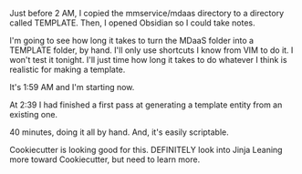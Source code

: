 Just before 2 AM, I copied the mmservice/mdaas directory to a directory called TEMPLATE.  Then, I opened Obsidian so I could take notes.

I'm going to see how long it takes to turn the MDaaS folder into a TEMPLATE folder, by hand.  I'll only use shortcuts I know from VIM to do it.  I won't test it tonight.  I'll just time how long it takes to do whatever I think is realistic for making a template.

It's 1:59 AM and I'm starting now.

At 2:39 I had finished a first pass at generating a template entity from an existing one.

40 minutes, doing it all by hand.  And, it's easily scriptable.  

Cookiecutter is looking good for this. 
DEFINITELY look into Jinja
Leaning more toward Cookiecutter, but need to learn more.

